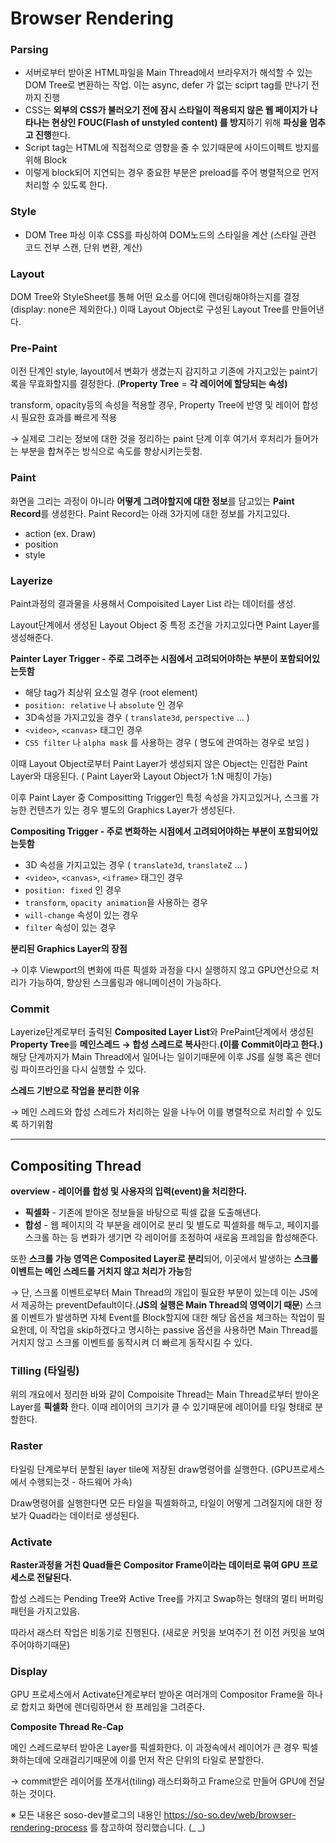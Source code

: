 # Browser Rendering

### Parsing

- 서버로부터 받아온 HTML파일을 Main Thread에서 브라우저가 해석할 수 있는 DOM Tree로 변환하는 작업. 이는 async, defer 가 없는 sciprt tag를 만나기 전까지 진행
- CSS는 **외부의 CSS가 불러오기 전에 잠시 스타일이 적용되지 않은 웹 페이지가 나타나는 현상인 FOUC(Flash of unstyled content) 를 방지**하기 위해 **파싱을 멈추고 진행**한다.
- Script tag는 HTML에 직접적으로 영향을 줄 수 있기때문에 사이드이펙트 방지를 위해 Block
- 이렇게 block되어 지연되는 경우 중요한 부분은 preload를 주어 병렬적으로 먼저 처리할 수 있도록 한다.

### Style

- DOM Tree 파싱 이후 CSS를 파싱하여 DOM노드의 스타일을 계산 (스타일 관련 코드 전부 스캔, 단위 변환, 계산)

### Layout

DOM Tree와 StyleSheet를 통해 어떤 요소를 어디에 렌더링해야하는지를 결정 (display: none은 제외한다.) 이때 Layout Object로 구성된 Layout Tree를 만들어낸다.

### Pre-Paint

이전 단계인 style, layout에서 변화가 생겼는지 감지하고 기존에 가지고있는 paint기록을 무효화할지를 결정한다. (**Property Tree** = **각 레이어에 할당되는 속성)**

transform, opacity등의 속성을 적용할 경우, Property Tree에 반영 및 레이어 합성 시 필요한 효과를 빠르게 적용

→ 실제로 그리는 정보에 대한 것을 정리하는 paint 단계 이후 여기서 후처리가 들어가는 부분을 합쳐주는 방식으로 속도를 향상시키는듯함.

### Paint

화면을 그리는 과정이 아니라 **어떻게 그려야할지에 대한 정보**를 담고있는 **Paint Record**를 생성한다. Paint Record는 아래 3가지에 대한 정보를 가지고있다.

- action (ex. Draw)
- position
- style

### Layerize

Paint과정의 결과물을 사용해서 Compoisited Layer List 라는 데이터를 생성.

Layout단계에서 생성된 Layout Object 중 특정 조건을 가지고있다면 Paint Layer를 생성해준다.

**Painter Layer Trigger - 주로 그려주는 시점에서 고려되어야하는 부분이 포함되어있는듯함**

- 해당 tag가 최상위 요소일 경우 (root element)
- `position: relative` 나 `absolute` 인 경우
- 3D속성을 가지고있을 경우 ( `translate3d`, `perspective` … )
- `<video>`, `<canvas>` 태그인 경우
- `CSS filter` 나 `alpha mask` 를 사용하는 경우 ( 명도에 관여하는 경우로 보임 )

이때 Layout Object로부터 Paint Layer가 생성되지 않은 Object는 인접한 Paint Layer와 대응된다. ( Paint Layer와 Layout Object가 1:N 매칭이 가능)

이후 Paint Layer 중 Compositting Trigger인 특정 속성을 가지고있거나, 스크롤 가능한 컨텐츠가 있는 경우 별도의 Graphics Layer가 생성된다.

**Compositing Trigger - 주로 변화하는 시점에서 고려되어야하는 부분이 포함되어있는듯함**

- 3D 속성을 가지고있는 경우 ( `translate3d`, `translateZ` … )
- `<video>`, `<canvas>`, `<iframe>` 태그인 경우
- `position: fixed` 인 경우
- `transform`, `opacity animation`을 사용하는 경우
- `will-change` 속성이 있는 경우
- `filter` 속성이 있는 경우

**분리된 Graphics Layer의 장점**

→ 이후 Viewport의 변화에 따른 픽셀화 과정을 다시 실행하지 않고 GPU연산으로 처리가 가능하여, 향상된 스크롤링과 애니메이션이 가능하다.

### Commit

Layerize단계로부터 출력된 **Composited Layer List**와 PrePaint단계에서 생성된 **Property Tree**를 **메인스레드 → 합성 스레드로 복사**한다.**(이를 Commit이라고 한다.)** 해당 단계까지가 Main Thread에서 일어나는 일이기때문에 이후 JS를 실행 혹은 렌더링 파이프라인을 다시 실행할 수 있다.

**스레드 기반으로 작업을 분리한 이유**

→ 메인 스레드와 합성 스레드가 처리하는 일을 나누어 이를 병렬적으로 처리할 수 있도록 하기위함

---

## Compositing Thread

**overview - 레이어를 합성 및 사용자의 입력(event)을 처리한다.**

- **픽셀화** - 기존에 받아온 정보들을 바탕으로 픽셀 값을 도출해낸다.
- **합성** - 웹 페이지의 각 부분을 레이어로 분리 및 별도로 픽셀화를 해두고, 페이지를 스크롤 하는 등 변화가 생기면 각 레이어를 조정하여 새로움 프레임을 합성해준다.

또한 **스크롤 가능 영역은 Composited Layer로 분리**되어, 이곳에서 발생하는 **스크롤 이벤트는 메인 스레드를 거치지 않고 처리가 가능**함

→ 단, 스크롤 이벤트로부터 Main Thread의 개입이 필요한 부분이 있는데 이는 JS에서 제공하는 preventDefault이다.(**JS의 실행은 Main Thread의 영역이기 때문**) 스크롤 이벤트가 발생하면 자체 Event를 Block할지에 대한 해당 옵션을 체크하는 작업이 필요한데, 이 작업을 skip하겠다고 명시하는 passive 옵션을 사용하면 Main Thread를 거치지 않고 스크롤 이벤트를 동작시켜 더 빠르게 동작시킬 수 있다.

### Tilling (타일링)

위의 개요에서 정리한 바와 같이 Compoisite Thread는 Main Thread로부터 받아온 Layer를 **픽셀화** 한다. 이때 레이어의 크기가 클 수 있기때문에 레이어를 타일 형태로 분할한다.

### Raster

타일링 단계로부터 분할된 layer tile에 저장된 draw명령어를 실행한다. (GPU프로세스에서 수행되는것 - 하드웨어 가속)

Draw명령어를 실행한다면 모든 타일을 픽셀화하고, 타일이 어떻게 그려질지에 대한 정보가 Quad라는 데이터로 생성된다.

### Activate

**Raster과정을 거친 Quad들은 Compositor Frame이라는 데이터로 묶여 GPU 프로세스로 전달된다.**

합성 스레드는 Pending Tree와 Active Tree를 가지고 Swap하는 형태의 멀티 버퍼링 패턴을 가지고있음.

따라서 래스터 작업은 비동기로 진행된다. (새로운 커밋을 보여주기 전 이전 커밋을 보여주어야하기때문)

### Display

GPU 프로세스에서 Activate단계로부터 받아온 여러개의 Compositor Frame을 하나로 합치고 화면에 렌더링하면서 한 프레임을 그려준다.

**Composite Thread Re-Cap**

메인 스레드로부터 받아온 Layer를 픽셀화한다. 이 과정속에서 레이어가 큰 경우 픽셀화하는데에 오래걸리기때문에 이를 먼저 작은 단위의 타일로 분할한다.

→ commit받은 레이어를 쪼개서(tiling) 래스터화하고 Frame으로 만들어 GPU에 전달하는 것이다.

※ 모든 내용은 soso-dev블로그의 내용인 https://so-so.dev/web/browser-rendering-process 를 참고하여 정리했습니다. (\_ \_)
